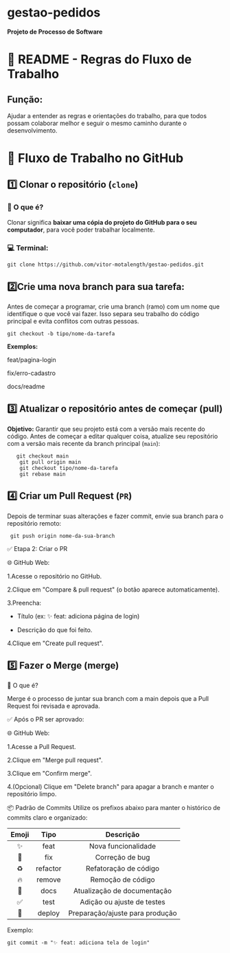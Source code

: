 # gestao-pedidos
**Projeto de Processo de Software**
# 📘 README - Regras do Fluxo de Trabalho

## Função:
Ajudar a entender as regras e orientações do trabalho, para que todos possam colaborar melhor e seguir o mesmo caminho durante o desenvolvimento.

# 🔄 Fluxo de Trabalho no GitHub
## 1️⃣ Clonar o repositório (`clone`)

### 🔹 O que é?

Clonar significa **baixar uma cópia do projeto do GitHub para o seu computador**, para você poder trabalhar localmente.

### 💻 Terminal:

   ```
 git clone https://github.com/vitor-motalength/gestao-pedidos.git

  ```

## 2️⃣**Crie uma nova branch para sua tarefa:**
Antes de começar a programar, crie uma branch (ramo) com um nome que identifique o que você vai fazer. Isso separa seu trabalho do código principal e evita conflitos com outras pessoas.

```
git checkout -b tipo/nome-da-tarefa
```

 **Exemplos:**

feat/pagina-login

fix/erro-cadastro

docs/readme

## 3️⃣ **Atualizar o repositório antes de começar (pull)**
 **Objetivo:** Garantir que seu projeto está com a versão mais recente do código.
   Antes de começar a editar qualquer coisa, atualize seu repositório com a versão mais recente da branch principal (`main`):
```
   git checkout main
    git pull origin main
    git checkout tipo/nome-da-tarefa
    git rebase main
```

## 4️⃣ **Criar um Pull Request (`PR`)**
Depois de terminar suas alterações e fazer commit, envie sua branch para o repositório remoto:

```
 git push origin nome-da-sua-branch
```
✅ Etapa 2: Criar o PR

🌐 GitHub Web:

1.Acesse o repositório no GitHub.

2.Clique em "Compare & pull request" (o botão aparece automaticamente).

3.Preencha:

* Título (ex: ✨ feat: adiciona página de login)

* Descrição do que foi feito.

4.Clique em "Create pull request".

## 5️⃣ **Fazer o Merge (merge)**

🔹 O que é?

Merge é o processo de juntar sua branch com a main depois que a Pull Request foi revisada e aprovada.

✅ Após o PR ser aprovado:

🌐 GitHub Web:

1.Acesse a Pull Request.

2.Clique em "Merge pull request".

3.Clique em "Confirm merge".

4.(Opcional) Clique em "Delete branch" para apagar a branch e manter o repositório limpo.

📦 Padrão de Commits
Utilize os prefixos abaixo para manter o histórico de commits claro e organizado:

Emoji| Tipo|Descrição
:----:|:-----:|:----:
✨| feat|Nova funcionalidade
🐛| fix|Correção de bug
♻️|refactor|Refatoração de código
🔥|remove|Remoção de código
📝|docs|Atualização de documentação
✅|test|Adição ou ajuste de testes
🚀|deploy|Preparação/ajuste para produção

Exemplo:
   ```
git commit -m "✨ feat: adiciona tela de login"
 ```












